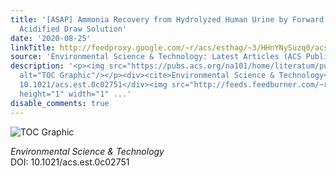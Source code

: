 ```yaml
---
title: '[ASAP] Ammonia Recovery from Hydrolyzed Human Urine by Forward Osmosis with
  Acidified Draw Solution'
date: '2020-08-25'
linkTitle: http://feedproxy.google.com/~r/acs/esthag/~3/HHnYNySuzq0/acs.est.0c02751
source: 'Environmental Science & Technology: Latest Articles (ACS Publications)'
description: '<p><img src="https://pubs.acs.org/na101/home/literatum/publisher/achs/journals/content/esthag/0/esthag.ahead-of-print/acs.est.0c02751/20200825/images/medium/es0c02751_0006.gif"
  alt="TOC Graphic"/></p><div><cite>Environmental Science & Technology</cite></div><div>DOI:
  10.1021/acs.est.0c02751</div><img src="http://feeds.feedburner.com/~r/acs/esthag/~4/HHnYNySuzq0"
  height="1" width="1" ...'
disable_comments: true
---
```

<p><img src="https://pubs.acs.org/na101/home/literatum/publisher/achs/journals/content/esthag/0/esthag.ahead-of-print/acs.est.0c02751/20200825/images/medium/es0c02751_0006.gif" alt="TOC Graphic"/></p><div><cite>Environmental Science & Technology</cite></div><div>DOI: 10.1021/acs.est.0c02751</div><img src="http://feeds.feedburner.com/~r/acs/esthag/~4/HHnYNySuzq0" height="1" width="1" ...
